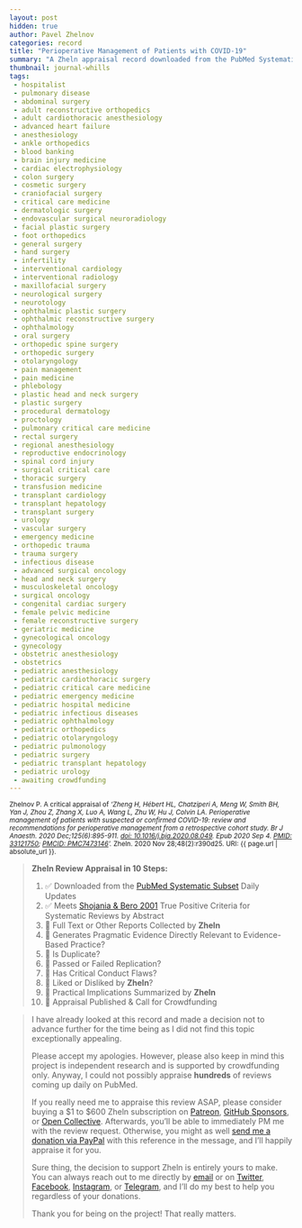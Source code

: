 ```yaml
---
layout: post
hidden: true
author: Pavel Zhelnov
categories: record
title: "Perioperative Management of Patients with COVID-19"
summary: "A Zheln appraisal record downloaded from the PubMed Systematic Subset daily updates."
thumbnail: journal-whills
tags:
 - hospitalist
 - pulmonary disease
 - abdominal surgery
 - adult reconstructive orthopedics
 - adult cardiothoracic anesthesiology
 - advanced heart failure
 - anesthesiology
 - ankle orthopedics
 - blood banking
 - brain injury medicine
 - cardiac electrophysiology
 - colon surgery
 - cosmetic surgery
 - craniofacial surgery
 - critical care medicine
 - dermatologic surgery
 - endovascular surgical neuroradiology
 - facial plastic surgery
 - foot orthopedics
 - general surgery
 - hand surgery
 - infertility
 - interventional cardiology
 - interventional radiology
 - maxillofacial surgery
 - neurological surgery
 - neurotology
 - ophthalmic plastic surgery
 - ophthalmic reconstructive surgery
 - ophthalmology
 - oral surgery
 - orthopedic spine surgery
 - orthopedic surgery
 - otolaryngology
 - pain management
 - pain medicine
 - phlebology
 - plastic head and neck surgery
 - plastic surgery
 - procedural dermatology
 - proctology
 - pulmonary critical care medicine
 - rectal surgery
 - regional anesthesiology
 - reproductive endocrinology
 - spinal cord injury
 - surgical critical care
 - thoracic surgery
 - transfusion medicine
 - transplant cardiology
 - transplant hepatology
 - transplant surgery
 - urology
 - vascular surgery
 - emergency medicine
 - orthopedic trauma
 - trauma surgery
 - infectious disease
 - advanced surgical oncology
 - head and neck surgery
 - musculoskeletal oncology
 - surgical oncology
 - congenital cardiac surgery
 - female pelvic medicine
 - female reconstructive surgery
 - geriatric medicine
 - gynecological oncology
 - gynecology
 - obstetric anesthesiology
 - obstetrics
 - pediatric anesthesiology
 - pediatric cardiothoracic surgery
 - pediatric critical care medicine
 - pediatric emergency medicine
 - pediatric hospital medicine
 - pediatric infectious diseases
 - pediatric ophthalmology
 - pediatric orthopedics
 - pediatric otolaryngology
 - pediatric pulmonology
 - pediatric surgery
 - pediatric transplant hepatology
 - pediatric urology
 - awaiting crowdfunding
---
```


<small id="citation">Zhelnov P. A critical appraisal of _‘Zheng H, Hébert HL, Chatziperi A, Meng W, Smith BH, Yan J, Zhou Z, Zhang X, Luo A, Wang L, Zhu W, Hu J, Colvin LA. Perioperative management of patients with suspected or confirmed COVID-19: review and recommendations for perioperative management from a retrospective cohort study. Br J Anaesth. 2020 Dec;125(6):895-911. [doi: 10.1016/j.bja.2020.08.049](https://doi.org/10.1016/j.bja.2020.08.049). Epub 2020 Sep 4. [PMID: 33121750](https://pubmed.gov/33121750); [PMCID: PMC7473146](https://ncbi.nlm.nih.gov/pmc/PMC7473146)’._ Zheln. 2020 Nov 28;48(2):r390d25. URI: {{ page.url | absolute_url }}.</small>

> **Zheln Review Appraisal in 10 Steps:**
>
> 1. ✅ Downloaded from the [PubMed Systematic Subset](https://github.com/p1m-ortho/qs-global-ortho-search-queries/blob/global-sr-query/README.md) Daily Updates
> 2. ✅ Meets [Shojania & Bero 2001](https://www.researchgate.net/publication/11820967_Taking_Advantage_of_the_Explosion_of_Systematic_Reviews_An_Efficient_MEDLINE_Search_Strategy) True Positive Criteria for Systematic Reviews by Abstract
> 3. 🔄 Full Text or Other Reports Collected by **Zheln**
> 4. 🔄 Generates Pragmatic Evidence Directly Relevant to Evidence-Based Practice?
> 5. 🔄 Is Duplicate?
> 6. 🔄 Passed or Failed Replication?
> 7. 🔄 Has Critical Conduct Flaws?
> 8. 🔄 Liked or Disliked by **Zheln**?
> 9. 🔄 Practical Implications Summarized by **Zheln**
> 10. 🔄 Appraisal Published & Call for Crowdfunding

> I have already looked at this record and made a decision not to advance further for the time being as I did not find this topic exceptionally appealing.
>
> Please accept my apologies. However, please also keep in mind this project is independent research and is supported by crowdfunding only. Anyway, I could not possibly appraise **hundreds** of reviews coming up daily on PubMed.
> 
> If you really need me to appraise this review ASAP, please consider buying a $1 to $600 Zheln subscription on [Patreon](https://patreon.com/zheln), [GitHub Sponsors](https://github.com/sponsors/drzhelnov), or [Open Collective](https://opencollective.com/zheln). Afterwards, you’ll be able to immediately PM me with the review request. Otherwise, you might as well [send me a donation via PayPal](https://paypal.me/pjelnov) with this reference in the message, and I’ll happily appraise it for you.
> 
> Sure thing, the decision to support Zheln is entirely yours to make. You can always reach out to me directly by [email](mailto:pavel@zheln.com) or on [Twitter](https://twitter.com/drzhelnov), [Facebook](https://facebook.com/drzhelnov), [Instagram](https://instagram.com/igzheln), or [Telegram](https://t.me/drzhelnov), and I’ll do my best to help you regardless of your donations.
> 
> Thank you for being on the project! That really matters.
